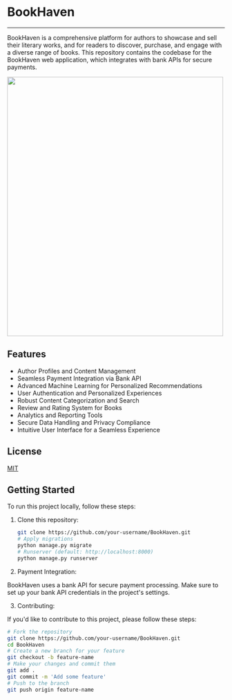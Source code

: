 # BookHaven
---
BookHaven is a comprehensive platform for authors to showcase and sell their literary works, and for readers to discover, purchase, and engage with a diverse range of books. This repository contains the codebase for the BookHaven web application, which integrates with bank APIs for secure payments.
<p><img src="https://github.com/Dannysesi/BookHaven/blob/master/a%20digital%20book%20%201.png" width=500 height=600/></p>

## Features

- Author Profiles and Content Management
- Seamless Payment Integration via Bank API
- Advanced Machine Learning for Personalized Recommendations
- User Authentication and Personalized Experiences
- Robust Content Categorization and Search
- Review and Rating System for Books
- Analytics and Reporting Tools
- Secure Data Handling and Privacy Compliance
- Intuitive User Interface for a Seamless Experience

## License

[MIT](https://choosealicense.com/licenses/mit/)


## Getting Started

To run this project locally, follow these steps:

1. Clone this repository:

   ```bash
   git clone https://github.com/your-username/BookHaven.git
   # Apply migrations
   python manage.py migrate
   # Runserver (default: http://localhost:8000)
   python manage.py runserver

2. Payment Integration:

BookHaven uses a bank API for secure payment processing. Make sure to set up your bank API credentials in the project's settings.

3. Contributing:

If you'd like to contribute to this project, please follow these steps:

   ```bash
   # Fork the repository
   git clone https://github.com/your-username/BookHaven.git
   cd BookHaven
   # Create a new branch for your feature
   git checkout -b feature-name
   # Make your changes and commit them
   git add .
   git commit -m 'Add some feature'
   # Push to the branch
   git push origin feature-name

